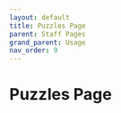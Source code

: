 ```yaml
---
layout: default
title: Puzzles Page
parent: Staff Pages
grand_parent: Usage
nav_order: 9
---
```


# Puzzles Page 